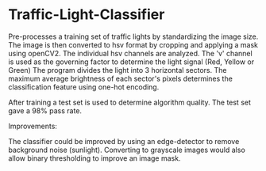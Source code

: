 # Traffic-Light-Classifier
Pre-processes a training set of traffic lights by standardizing the image size.
The image is then converted to hsv format by cropping and applying a mask using openCV2.
The individual hsv channels are analyzed. The 'v' channel is used as the governing factor to determine the light signal (Red, Yellow or Green)
The program divides the light into 3 horizontal sectors. 
The maximum average brightness of each sector's pixels determines the classification feature using one-hot encoding.

After training a test set is used to determine algorithm quality. The test set gave a 98% pass rate.

Improvements:

The classifier could be improved by using an edge-detector to remove background noise (sunlight).
Converting to grayscale images would also allow binary thresholding to improve an image mask.

